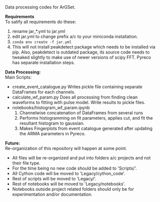 Data processing codes for ArGSet. 

**Requirements**\
To satify all requirements do these:
1. rename jar_*.yml to jar.yml
2. edit jar.yml to change prefix a/c to your miniconda installation.
3. `conda env create -f jar.yml`
4. This will not install peakdetect package which needs to be installed via pip. Also, peakdetect is outdated package, its source code needs to tweaked slightly to make use of newer versions of scipy FFT. Pyreco has separate installation steps.

**Data Processing:**\
Main Scripts:
- create_event_catalogue.py
    Writes pickle file containing separate DataFrames for each channels.
- calculate_wf_param.py
    Does all processing from finding clean waveforms to fitting with pulse model. Write results to pickle files.
- notebooks/histogram_wf_param.ipynb
    1. Channelwise concatenation of DataFrames from several runs
    2. Performs histogramming on fit parameters, applies cut, and fit the resultant histogram to gaussian.
    3. Makes Fingerplots from event catalogue generated after updating the ARMA parameters in Pyreco. 

**Future:**\
Re-organization of this repository will happen at some point.
- All files will be re-organized and put into folders a/c projects and not their file type.
- For the time being no new code should be added to 'Scripts/'.
- All Cython code will be moved to 'Legacy/cython_code'.
- Rest of scripts will be moved to 'Legacy/'.
- Rest of notebooks will be moved to 'Legacy/notebooks'.
- Notebooks outside project related folders should only be for experimentation and/or documentation.
